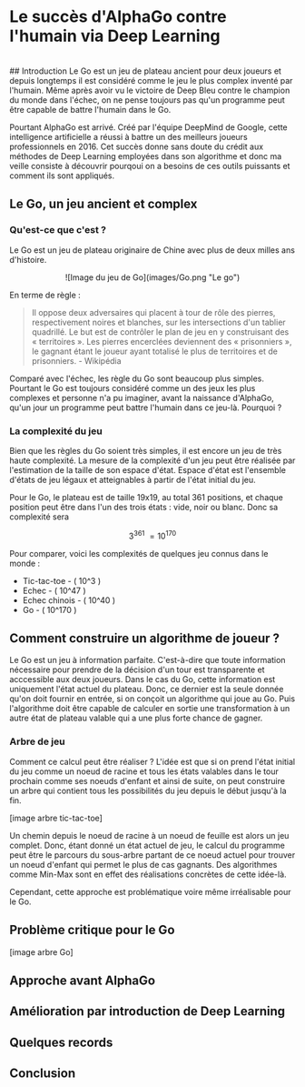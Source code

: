 <script type="text/javascript"
    src="http://cdn.mathjax.org/mathjax/latest/MathJax.js?config=TeX-AMS-MML_HTMLorMML">
</script>

#  Le succès d'AlphaGo contre l'humain via Deep Learning
<br />
## Introduction
Le Go est un jeu de plateau ancient pour deux joueurs et depuis longtemps il est considéré comme le jeu le plus complex inventé par l'humain. Même après avoir vu le victoire de Deep Bleu contre le champion du monde dans l'échec, on ne pense toujours pas qu'un programme peut être capable de battre l'humain dans le Go.

Pourtant AlphaGo est arrivé. Créé par l'équipe DeepMind de Google, cette intelligence artificielle a réussi à battre un des meilleurs joueurs professionnels en 2016. Cet succès donne sans doute du crédit aux méthodes de Deep Learning employées dans son algorithme et donc ma veille consiste à découvrir pourqoui on a besoins de ces outils puissants et comment ils sont appliqués.

## Le Go, un jeu ancient et complex
### Qu'est-ce que c'est ?
Le Go est un jeu de plateau originaire de Chine avec plus de deux milles ans d'histoire. 

<div style="text-align:center" markdown="1">
![Image du jeu de Go](images/Go.png "Le go")
</div>

En terme de règle :
>  Il oppose deux adversaires qui placent à tour de rôle des pierres, respectivement noires et blanches, sur les intersections d'un tablier quadrillé. Le but est de contrôler le plan de jeu en y construisant des « territoires ». Les pierres encerclées deviennent des « prisonniers », le gagnant étant le joueur ayant totalisé le plus de territoires et de prisonniers. - Wikipédia

Comparé avec l'échec, les règle du Go sont beaucoup plus simples. Pourtant le Go est toujours considéré comme un des jeux les plus complexes et personne n'a pu imaginer, avant la naissance d'AlphaGo, qu'un jour un programme peut battre l'humain dans ce jeu-là. Pourquoi ?

### La complexité du jeu
Bien que les règles du Go soient très simples, il est encore un jeu de très haute complexité. La mesure de la complexité d'un jeu peut être réalisée par l'estimation de la taille de son espace d'état. Espace d'état est l'ensemble d'états de jeu légaux et atteignables à partir de l'état initial du jeu. 

Pour le Go, le plateau est de taille 19x19, au total 361 positions, et chaque position peut être dans l'un des trois états : vide, noir ou blanc. Donc sa complexité sera 

$$3^361 ~= 10^170$$

Pour comparer, voici les complexités de quelques jeu connus dans le monde : 
 * Tic-tac-toe -  \( 10^3 \)
 * Echec - \( 10^47 \)
 * Echec chinois - \( 10^40 \)
 * Go - \( 10^170 \)


## Comment construire un algorithme de joueur ?
Le Go est un jeu à information parfaite. C'est-à-dire que toute information nécessaire pour prendre de la décision d'un tour est transparente et acccessible aux deux joueurs. Dans le cas du Go, cette information est uniquement l'état actuel du plateau. Donc, ce dernier est la seule donnée qu'on doit fournir en entrée, si on conçoit un algorithme qui joue au Go. Puis l'algorithme doit être capable de calculer en sortie une transformation à un autre état de plateau valable qui a une plus forte chance de gagner.

### Arbre de jeu
Comment ce calcul peut être réaliser ? L'idée est que si on prend l'état initial du jeu comme un noeud de racine et tous les états valables dans le tour prochain comme ses noeuds d'enfant et ainsi de suite, on peut construire un arbre qui contient tous les possibilités du jeu depuis le début jusqu'à la fin. 

[image arbre tic-tac-toe]

Un chemin depuis le noeud de racine à un noeud de feuille est alors un jeu complet. Donc, étant donné un état actuel de jeu, le calcul du programme peut être le parcours du sous-arbre partant de ce noeud actuel pour trouver un noeud d'enfant qui permet le plus de cas gagnants. Des algorithmes comme Min-Max sont en effet des réalisations concrètes de cette idée-là.

Cependant, cette approche est problématique voire même irréalisable pour le Go. 

## Problème critique pour le Go

[image arbre Go]

## Approche avant AlphaGo

## Amélioration par introduction de Deep Learning

## Quelques records

## Conclusion
